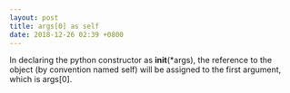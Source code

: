```yaml
---
layout: post
title: args[0] as self
date: 2018-12-26 02:39 +0800
---
```

In declaring the python constructor as __init__(*args), the reference to the object (by convention named self) will be assigned to the first argument, which is args[0].